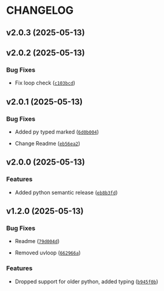 # CHANGELOG


## v2.0.3 (2025-05-13)


## v2.0.2 (2025-05-13)

### Bug Fixes

- Fix loop check
  ([`c103bcd`](https://github.com/jhnnsrs/koil/commit/c103bcde87fd6ad044ee712506af9a390e1d66a9))


## v2.0.1 (2025-05-13)

### Bug Fixes

- Added py typed marked
  ([`6d0b004`](https://github.com/jhnnsrs/koil/commit/6d0b00439e2a6833f603c8081be12941e9a8e2f7))

- Change Readme
  ([`eb56ea2`](https://github.com/jhnnsrs/koil/commit/eb56ea2d372706f5bface613a3f803f4c0ff47de))


## v2.0.0 (2025-05-13)

### Features

- Added python semantic release
  ([`eb8b3fd`](https://github.com/jhnnsrs/koil/commit/eb8b3fd62668d55262746ee9f7ea005a32adce25))


## v1.2.0 (2025-05-13)

### Bug Fixes

- Readme
  ([`79d004d`](https://github.com/jhnnsrs/koil/commit/79d004d876f708eb4947b5122fb15bc333d2fbec))

- Removed uvloop
  ([`662966a`](https://github.com/jhnnsrs/koil/commit/662966afabb4254f054eda4c9866de11d4878278))

### Features

- Dropped support for older python, added typing
  ([`b945f0b`](https://github.com/jhnnsrs/koil/commit/b945f0b6728967310482696155236115a98536fa))
